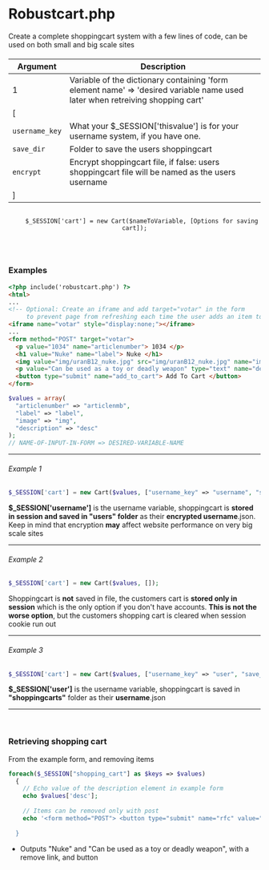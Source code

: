 # Robustcart.php

Create a complete shoppingcart system with a few lines of code, can be used on both small and big scale sites<br>

#### 
| Argument | Description |
| --- | --- |
|  1  | Variable of the dictionary containing 'form element name' => 'desired variable name used later when retreiving shopping cart' |
|  [  |  |
| `username_key`  | What your $_SESSION['thisvalue'] is for your username system, if you have one. |
| `save_dir`  | Folder to save the users shoppingcart |
| `encrypt`  | Encrypt shoppingcart file, if false: users shoppingcart file will be named as the users username |
|  ]  |  |
<p align="center">
  <code>
    $_SESSION['cart'] = new Cart($nameToVariable, [Options for saving cart]);
  </code>
 </p>
<br>

### Examples
```html
<?php include('robustcart.php') ?>
<html>
...
<!-- Optional: Create an iframe and add target="votar" in the form
     to prevent page from refreshing each time the user adds an item to their cart -->
<iframe name="votar" style="display:none;"></iframe>
...
<form method="POST" target="votar">
  <p value="1034" name="articlenumber"> 1034 </p>
  <h1 value="Nuke" name="label"> Nuke </h1>
  <img value="img/uranB12_nuke.jpg" src="img/uranB12_nuke.jpg" name="image">
  <p value="Can be used as a toy or deadly weapon" type="text" name="description"> Can be used as a toy or deadly weapon </p>
  <button type="submit" name="add_to_cart"> Add To Cart </button>
</form>
```
```php
$values = array(
  "articlenumber" => "articlenmb", 
  "label" => "label",
  "image" => "img",
  "description" => "desc"
);
// NAME-OF-INPUT-IN-FORM => DESIRED-VARIABLE-NAME
```

___

###### Example 1
```php
$_SESSION['cart'] = new Cart($values, ["username_key" => "username", "save_dir" => "users", "encrypt" => TRUE]);
```
**$_SESSION['username']** is the username variable, shoppingcart is **stored in session and saved in "users" folder** as their **encrypted username**.json. Keep in mind that encryption **may** affect website performance on very big scale sites
___

###### Example 2
```php
$_SESSION['cart'] = new Cart($values, []);
```
Shoppingcart is **not** saved in file, the customers cart is **stored only in session** which is the only option if you don't have accounts. **This is not the worse option**, but the customers shopping cart is cleared when session cookie run out
___


###### Example 3
```php
$_SESSION['cart'] = new Cart($values, ["username_key" => "user", "save_dir" => "shoppingcarts", "encrypt" => FALSE);
```
**$_SESSION['user']** is the username variable, shoppingcart is saved in **"shoppingcarts"** folder as their **username**.json
___

<br>

### Retrieving shopping cart
From the example form, and removing items
```php
foreach($_SESSION["shopping_cart"] as $keys => $values)
  {
    // Echo value of the description element in example form
    echo $values['desc'];
 
    // Items can be removed only with post
    echo '<form method="POST"> <button type="submit" name="rfc" value="'.$values['cart_index'].'"> Remove </button> </form>;
    
  }
```
- Outputs "Nuke" and "Can be used as a toy or deadly weapon", with a remove link, and button
